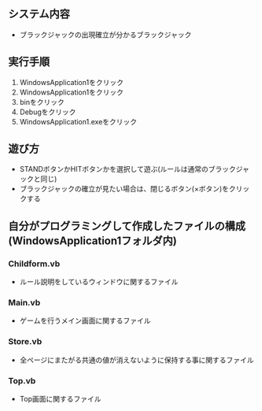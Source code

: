 ## システム内容

+ ブラックジャックの出現確立が分かるブラックジャック

## 実行手順

1. WindowsApplication1をクリック
2. WindowsApplication1をクリック
3. binをクリック
4. Debugをクリック
5. WindowsApplication1.exeをクリック

## 遊び方

+ STANDボタンかHITボタンかを選択して遊ぶ(ルールは通常のブラックジャックと同じ)
+ ブラックジャックの確立が見たい場合は、閉じるボタン(×ボタン)をクリックする

## 自分がプログラミングして作成したファイルの構成(WindowsApplication1フォルダ内)

### Childform.vb

+ ルール説明をしているウィンドウに関するファイル

### Main.vb

+ ゲームを行うメイン画面に関するファイル

### Store.vb

+ 全ページにまたがる共通の値が消えないように保持する事に関するファイル

### Top.vb

+ Top画面に関するファイル
